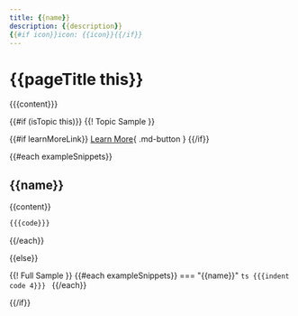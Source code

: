 ```yaml
---
title: {{name}}
description: {{description}}
{{#if icon}}icon: {{icon}}{{/if}}
---
```


# {{pageTitle this}}

{{{content}}}

{{#if (isTopic this)}}
{{! Topic Sample }}

{{#if learnMoreLink}}
[Learn More](../../..{{learnMoreLink}}){ .md-button }
{{/if}}

{{#each exampleSnippets}}
## {{name}}
{{content}}

```ts
{{{code}}}
```
{{/each}}

{{else}}

{{! Full Sample }}
{{#each exampleSnippets}}
=== "{{name}}"
    ```ts
    {{{indent code 4}}}
    ```
{{/each}}

{{/if}}
